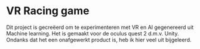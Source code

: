 # VR Racing game

Dit project is gecreëerd om te experimenteren met VR en AI gegenereerd uit Machine learning. Het is gemaakt voor de oculus quest 2 d.m.v. Unity. Ondanks dat het een onafgewerkt product is, heb ik hier veel uit bijgeleerd.